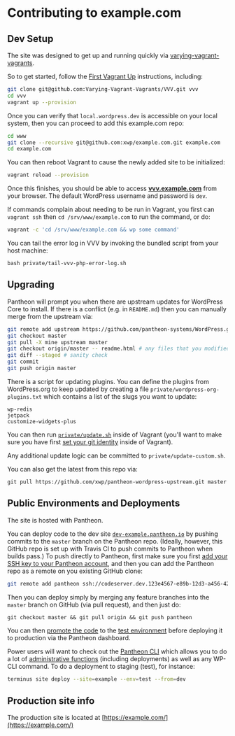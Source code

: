# Contributing to example.com

## Dev Setup

The site was designed to get up and running quickly via [varying-vagrant-vagrants][2].

So to get started, follow the [First Vagrant Up][3] instructions, including:

```sh
git clone git@github.com:Varying-Vagrant-Vagrants/VVV.git vvv
cd vvv
vagrant up --provision
```

Once you can verify that `local.wordpress.dev` is accessible on your local system, then you can proceed to add this example.com repo:

```bash
cd www
git clone --recursive git@github.com:xwp/example.com.git example.com
cd example.com
```

You can then reboot Vagrant to cause the newly added site to be initialized:

```bash
vagrant reload --provision
```

Once this finishes, you should be able to access **[vvv.example.com](http://vvv.example.com/)** from your browser. The default WordPress username and password is `dev`.

If commands complain about needing to be run in Vagrant, you first can `vagrant ssh` then `cd /srv/www/example.com`
to run the command, or do:

```bash
vagrant -c 'cd /srv/www/example.com && wp some command'
```

You can tail the error log in VVV by invoking the bundled script from your host machine:

```
bash private/tail-vvv-php-error-log.sh
```

## Upgrading

Pantheon will prompt you when there are upstream updates for WordPress Core to install. If there is a conflict (e.g. in `README.md`) then you can manually merge from the upstream via:

```bash
git remote add upstream https://github.com/pantheon-systems/WordPress.git
git checkout master
git pull -X mine upstream master
git checkout origin/master -- readme.html # any files that you modified
git diff --staged # sanity check
git commit
git push origin master
```

There is a script for updating plugins. You can define the plugins from WordPress.org to keep updated by creating a file `private/wordpress-org-plugins.txt` which contains a list of the slugs you want to update:

```
wp-redis
jetpack
customize-widgets-plus
```

You can then run [`private/update.sh`](private/update.sh) inside of Vagrant (you'll want to make sure you have first [set your git identity](https://git-scm.com/book/en/v2/Getting-Started-First-Time-Git-Setup#Your-Identity) inside of Vagrant).

Any additional update logic can be committed to `private/update-custom.sh`.

You can also get the latest from this repo via:

```
git pull https://github.com/xwp/pantheon-wordpress-upstream.git master
```

## Public Environments and Deployments

The site is hosted with Pantheon.

You can deploy code to the dev site [`dev-example.pantheon.io`](http://dev-example.pantheon.io/) by pushing commits to the `master` branch on the Pantheon repo.
(Ideally, however, this GitHub repo is set up with Travis CI to push commits to Pantheon when builds pass.)
To push directly to Pantheon, first make sure you first [add your SSH key to your Pantheon account](https://pantheon.io/docs/articles/users/generating-ssh-keys/#add-the-key-to-your-pantheon-account), and then
you can add the Pantheon repo as a remote on you existing GitHub clone:

```bash
git remote add pantheon ssh://codeserver.dev.123e4567-e89b-12d3-a456-426655440000@codeserver.dev.123e4567-e89b-12d3-a456-426655440000.drush.in:2222/~/repository.git
```

Then you can deploy simply by merging any feature branches into the `master` branch on GitHub (via pull request), and then just do:

```
git checkout master && git pull origin && git push pantheon
```

You can then [promote the code](https://dashboard.pantheon.io/sites/123e4567-e89b-12d3-a456-426655440000#test/deploys) to the [test environment](http://test-example.pantheon.io/) before deploying it to production via the Pantheon dashboard.

Power users will want to check out the [Pantheon CLI](https://github.com/pantheon-systems/cli) which allows you to do a lot of [administrative functions](https://github.com/pantheon-systems/cli/wiki/Available-Commands) (including deployments) as well as any WP-CLI command. To do a deployment to staging (test), for instance:

```bash
terminus site deploy --site=example --env=test --from=dev
```

## Production site info

The production site is located at [https://example.com/](https://example.com/)

[2]: https://github.com/Varying-Vagrant-Vagrants/VVV
[3]: https://github.com/Varying-Vagrant-Vagrants/VVV#the-first-vagrant-up
[4]: https://github.com/WordPress-Coding-Standards/WordPress-Coding-Standards
[5]: https://github.com/gulpjs/gulp
